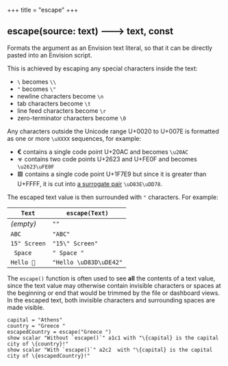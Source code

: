 +++
title = "escape"
+++

## escape(source: text) 🡒 text, const

Formats the argument as an Envision text literal, so that it can be directly pasted into an Envision script. 

This is achieved by escaping any special characters inside the text:

 - `\` becomes `\\`
 - `"` becomes `\"`
 - newline characters become `\n`
 - tab characters become `\t`
 - line feed characters become `\r`
 - zero-terminator characters become `\0`

Any characters outside the Unicode range U+0020 to U+007E is formatted as one or more `\uXXXX` sequences, for example: 

 - **€** contains a single code point U+20AC and becomes `\u20AC`
 - ☣ contains two code points U+2623 and U+FE0F and becomes `\u2623\uFE0F`
 - 🟩 contains a single code point U+1F7E9 but since it is greater than U+FFFF, it is cut into [a surrogate pair](https://en.wikipedia.org/wiki/UTF-16#Code_points_from_U+010000_to_U+10FFFF) `\uD83E\uDD78`. 

The escaped text value is then surrounded with `"` characters. For example: 

| `Text` | `escape(Text)` |
|---|---|
| _(empty)_ | `""`
| `ABC` | `"ABC"` |
| `15" Screen` | `"15\" Screen"` |
| <code>&nbsp;Space&nbsp;</code> | `" Space "`
| `Hello 🙂` | `"Hello \uD83D\uDE42"`

The `escape()` function is often used to see **all** the contents of a text value, since the text value may otherwise contain invisible characters or spaces at the beginning or end that would be trimmed by the file or dashboard views. In the escaped text, both invisible characters and surrounding spaces are made visible.

```envision
capital = "Athens"
country = "Greece "
escapedCountry = escape("Greece ")
show scalar "Without `escape()`" a1c1 with "\{capital} is the capital city of \{country}!"
show scalar "With `escape()`" a2c2  with "\{capital} is the capital city of \{escapedCountry}!"
```
